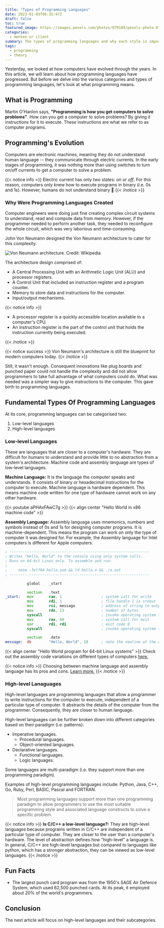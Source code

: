 ```yaml
---
title: "Types of Programming Languages"
date: 2023-01-03T06:35:47Z
draft: false
toc: true
featured_image: https://images.pexels.com/photos/879109/pexels-photo-879109.jpeg?auto=compress&cs=tinysrgb&w=1260&h=750&dpr=1
categories:
  - mentee or client
summary: The types of programming languages and why each style is important
tags:
  - programming
  - theory
---
```


Yesterday, we looked at how computers have evolved through the years. In this article, we will learn about how programming languages have progressed. But before we delve into the various categories and types of programming languages, let's look at what programming means.

## What is Programming

Martin O'Hanlon says, **"Programming is how you get computers to solve problems"**. How can you get a computer to solve problems? By giving it instructions for it to execute. These instructions are what we refer to as computer programs.

## Programming's Evolution

Computers are electronic machines, meaning they do not understand human language -- they communicate through electric currents. In the early stages of programming, it was nothing more than using switches to turn on/off currents to get a computer to solve a problem.

{{< notice info >}}
Electric current has only two states: _on_ or _off_. For this reason, computers only knew how to execute programs in binary (i.e. 0s and 1s). However, humans do not understand binary :thinking:
{{< /notice >}}

### Why Were Programming Languages Created

Computer engineers were doing just fine creating complex circuit systems to understand, read and compute data from memory. However, if the programmer needed to perform another task, they needed to reconfigure the whole circuit, which was very laborious and time-consuming.

John Von Neumann designed the Von Neumann architecture to cater for this complexity.

![Von Neumann architecture. Credit: Wikipedia](https://upload.wikimedia.org/wikipedia/commons/e/e5/Von_Neumann_Architecture.svg)

The architecture design comprised of:

- A Central Processing Unit with an Arithmetic Logic Unit (ALU) and processor registers.
- A Control Unit that included an instruction register and a program counter.
- Memory to store data and instructions for the computer.
- Input/output mechanisms.

{{< notice info >}}

- A processor register is a quickly accessible location available to a computer's CPU.
- An instruction register is the part of the control unit that holds the instruction currently being executed.

{{< /notice >}}

{{< notice success >}}
Von Neumann's architecture is still the blueprint for modern computers today.
{{< /notice >}}

Still, it wasn't enough. Consequent innovations like plug boards and punched paper could not handle the complexity and did not allow programmers to take full advantage of what computers could do. What was needed was a simpler way to give instructions to the computer. This gave birth to programming languages.

## Fundamental Types Of Programming Languages

At its core, programming languages can be categorised two:

1. Low-level languages
2. High-level languages

### Low-level Languages

These are languages that are closer to a computer's hardware. They are difficult for humans to understand and provide little to no abstraction from a system's architecture. Machine code and assembly language are types of low-level languages.

**Machine Language:** It is the language the computer speaks and understands. It consists of binary or hexadecimal instructions for the computer to execute. Machine language is hardware dependent. This means machine code written for one type of hardware cannot work on any other hardware.

{{< youtube aPHAxFAwC7g >}}
{{< align center "Hello World in x86 machine code" >}}

**Assembly Language:** Assembly language uses mnemonics, numbers and symbols instead of 0s and 1s for designing computer programs. It is machine-dependent. This means the program can work on only the type of computer it was designed for. For example, the Assembly language for Intel computers is different for Apple computers.

```asm
; ----------------------------------------------------------------
; Writes "Hello, World" to the console using only system calls.
; Runs on 64-bit Linux only. To assemble and run:
;
;     nasm -felf64 hello.asm && ld hello.o && ./a.out
; ----------------------------------------------------------------

          global    _start

          section   .text
_start:   mov       rax, 1                  ; system call for write
          mov       rdi, 1                  ; file handle 1 is stdout
          mov       rsi, message            ; address of string to output
          mov       rdx, 13                 ; number of bytes
          syscall                           ; invoke operating system to do the write
          mov       rax, 60                 ; system call for exit
          xor       rdi, rdi                ; exit code 0
          syscall                           ; invoke operating system to exit

          section   .data
message:  db        "Hello, World", 10      ; note the newline at the end
```

{{< align center "Hello World program for 64-bit Linux systems" >}}
Check out the assembly code variations on different types of computers [here.](https://cs.lmu.edu/~ray/notes/x86assembly/)

{{< notice info >}}
Choosing between machine language and assembly language has its pros and cons. [Learn more.](https://www.geeksforgeeks.org/difference-between-machine-language-and-assembly-language/)
{{< /notice >}}

### High-level Lanaguages

High-level languages are programming languages that allow a programmer to write instructions for the computer to execute, independent of a particular type of computer. It abstracts the details of the computer from the programmer. Consequently, they are closer to human language.

High-level languages can be further broken down into different categories based on their paradigm (i.e. patterns):

- Imperative languages.
  - Procedural languages.
  - Object-oriented languages.
- Declarative languages.
  - Functional languages.
  - Logic languages.

Some languages are multi-paradigm (i.e. they support more than one programming paradigm).

Examples of high-level programming languages include: Python, Java, C++, Go, Ruby, Perl, BASIC, Pascal and FORTRAN.

> Most programming languages support more than one programming paradigm to allow programmers to use the most suitable programming style and associated language constructs to solve a specific problem.

{{< notice info >}}
**Is C/C++ a low-level language?:** They are high-level languages because programs written in C/C++ are independent of a particular type of computer. They are closer to the user than a computer's hardware. The level of abstraction defines how "high-level" a language is. In general, C/C++ are high-level languages but compared to languages like python, which has a stronger abstraction, they can be viewed as low-level languages.
{{< /notice >}}

## Fun Facts

- The largest punch card program was from the 1950's SAGE Air Defence System, which used 62,500 punched cards. At its peak, it employed about 20% of the world's programmers.

## Conclusion

The next article will focus on high-level languages and their subcategories.
